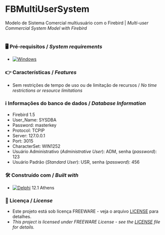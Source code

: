# FBMultiUserSystem
 
Modelo de Sistema Comercial multiusuário com o Firebird | *Multi-user Commercial System Model with Firebird*
<br/>
<br/>
### 🖥️ Pré-requisitos / *System requirements*
*  [![Windows](https://img.shields.io/badge/Windows-0078D6?style=for-the-badge&logo=windows&logoColor=white)](https://www.microsoft.com/windows/)


### 👉 Características / *Features*
* Sem restrições de tempo de uso ou de limitação de recursos / *No time restrictions or resource limitations*


### ℹ️ Informações do banco de dados  / *Database Information*
* Firebird 1.5
* User_Name: SYSDBA
* Password: masterkey
* Protocol: TCPIP
* Server: 127.0.0.1
* Port: 3015
* CharacterSet: WIN1252
* Usuário Administrativo (*Administrative User*): ADM, senha (*password*): 123
* Usuário Padrão (*Standard User*): USR, senha (*password*): 456


### 🛠️ Construído com / *Built with*
* [![Delphi](https://img.shields.io/badge/-Delphi-E62431?logo=delphi&logoColor=white&style=plastic)](https://www.embarcadero.com/products/delphi) 12.1 Athens


### 📄 Licença / *License*
* Este projeto está sob licença FREEWARE - veja o arquivo [LICENSE](https://github.com/laertemjr/gitMultiUserSystem/tree/main/LICENSE) para detalhes.
* *This project is licensed under FREEWARE License - see the [LICENSE](https://github.com/laertemjr/gitMultiUserSystem/tree/main/LICENSE) file for details.*

